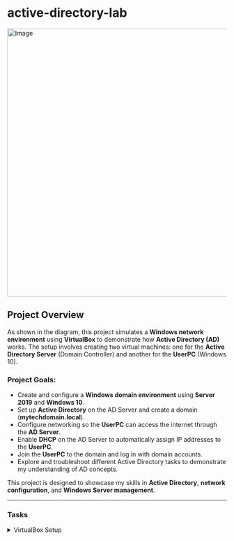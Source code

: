 # active-directory-lab

<img width="614" alt="Image" src="https://github.com/user-attachments/assets/7d494d49-ce7f-4cd9-9deb-d7cae6022c08" />

## Project Overview

As shown in the diagram, this project simulates a **Windows network environment** using **VirtualBox** to demonstrate how **Active Directory (AD)** works. The setup involves creating two virtual machines: one for the **Active Directory Server** (Domain Controller) and another for the **UserPC** (Windows 10). 

### Project Goals:
- Create and configure a **Windows domain environment** using **Server 2019** and **Windows 10**.
- Set up **Active Directory** on the AD Server and create a domain (**mytechdomain.local**).
- Configure networking so the **UserPC** can access the internet through the **AD Server**.
- Enable **DHCP** on the AD Server to automatically assign IP addresses to the **UserPC**.
- Join the **UserPC** to the domain and log in with domain accounts.
- Explore and troubleshoot different Active Directory tasks to demonstrate my understanding of AD concepts.

This project is designed to showcase my skills in **Active Directory**, **network configuration**, and **Windows Server management**.


---

### Tasks

<details>
  <summary>VirtualBox Setup</summary>

  Here, I will walk you through the process of setting up VirtualBox

  </details>


